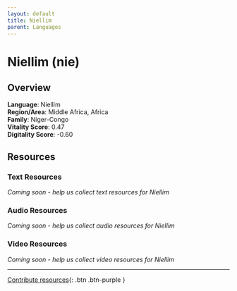 ```yaml
---
layout: default
title: Niellim
parent: Languages
---
```


# Niellim (nie)

## Overview

**Language**: Niellim  
**Region/Area**: Middle Africa, Africa  
**Family**: Niger-Congo  
**Vitality Score**: 0.47  
**Digitality Score**: -0.60  

## Resources

### Text Resources
*Coming soon - help us collect text resources for Niellim*

### Audio Resources
*Coming soon - help us collect audio resources for Niellim*

### Video Resources
*Coming soon - help us collect video resources for Niellim*

---

[Contribute resources](https://fairtrain.github.io/){: .btn .btn-purple }
